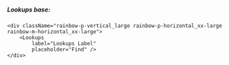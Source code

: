 ##### Lookups base:

    <div className="rainbow-p-vertical_large rainbow-p-horizontal_xx-large rainbow-m-horizontal_xx-large">
        <Lookups
            label="Lookups Label"
            placeholder="Find" />
    </div>
